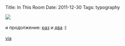 Title: In This Room
Date: 2011-12-30
Tags: typography

<div class="text"><img src="http://dl.dropbox.com/u/140528/site/this-room.jpg" /><br /><br />
и продолжение: <a href="http://www.20x200.com/artworks/4021-steve-lambert-drawings-for-3-rooms-in">раз</a> и <a href="http://www.20x200.com/artworks/4022-steve-lambert-drawings-for-3-rooms-in">два</a> :)<br /><br /><a href="http://thisisnthappiness.com/post/14987008545/steve-lambert">via</a></div>